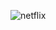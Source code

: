 ![netflix](https://github.com/syurdatapan/NetflixHomeClone/assets/33219097/822bcfb9-2eef-4d8e-a198-2c749792e7a1)
